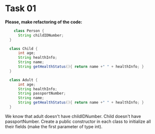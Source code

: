 # Task 01

**Please, make refactoring of the code:**

```java
    class Person {
      String childIDNumber;    
  }

  class Child {
      int age;
      String healthInfo;
      String name;
      String getHealthStatus(){ return name +" " + healthInfo; }
  }

  class Adult {
      int age;
      String healthInfo;
      String passportNumber;   
      String name;
      String getHealthStatus(){ return name +" " + healthInfo; }
  }
```

We know that adult  doesn't have childIDNumber.
Child doesn't have passportNumber.
Create a public constructor in each class to initialize all their fields (make the first parameter of type int).